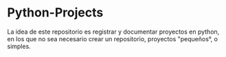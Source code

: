 # Python-Projects
La idea de este repositorio es registrar y documentar proyectos en python, en los que no sea necesario crear un repositorio, proyectos "pequeños°, o simples.
